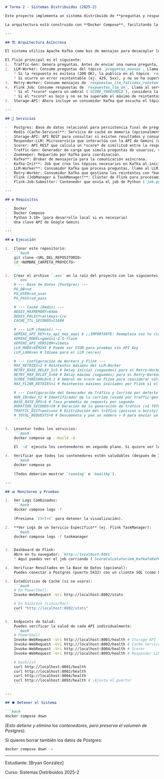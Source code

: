 ````markdown
# Tarea 2 - Sistemas Distribuidos (2025-2)

Este proyecto implementa un sistema distribuido de **preguntas y respuestas** que evoluciona la arquitectura de la Tarea 1 hacia un modelo asíncrono y resiliente utilizando Apache Kafka y Apache Flink. El sistema gestiona un flujo de procesamiento de preguntas, interactúa con un modelo de lenguaje (Gemini), evalúa la calidad de las respuestas y persiste los resultados validados.

La arquitectura está construida con **Docker Compose**, facilitando la orquestación y despliegue de todos los microservicios.

---

## 🏗️ Arquitectura Asíncrona

El sistema utiliza Apache Kafka como bus de mensajes para desacoplar los servicios y gestionar las cargas de trabajo de forma asíncrona. **Apache Flink** se emplea como motor de procesamiento de flujos para analizar la calidad de las respuestas y implementar un ciclo de retroalimentación.

El flujo principal es el siguiente:
1.  Traffic-Gen: Genera preguntas. Antes de enviar una nueva pregunta, consulta a `Storage-API` para verificar si ya existe un resultado persistido. Si no existe, la publica en el tópico Kafka `preguntas_nuevas`.
2.  LLM-Worker: Consume preguntas del tópico `preguntas_nuevas`. Llama al servicio `Responder-LLM` para obtener una respuesta.
    * Si la respuesta es exitosa (200 OK), la publica en el tópico `respuestas_llm_ok`.
    * Si ocurre un error reintentable (ej. 429, 5xx), y no se ha superado el máximo de reintentos, publica el mensaje en `respuestas_llm_fallidas_reintentar`.
3.  Retry-Worker: Consume mensajes de `respuestas_llm_fallidas_reintentar`. Aplica una espera con *exponential backoff* y vuelve a publicar la pregunta en `preguntas_nuevas` para un nuevo intento.
4.  Flink Job: Consume respuestas de `respuestas_llm_ok`. Llama al servicio `Scorer` para calcular la similitud con la respuesta esperada.
    * Si el *score* supera un umbral (`SCORE_THRESHOLD`), considera la respuesta válida y la publica en `resultados_validados`.
    * Si el *score* es bajo y no se ha superado el máximo de reintentos de Flink (`MAX_FLINK_RETRIES`), reinyecta la pregunta publicándola de nuevo en `preguntas_nuevas` para intentar generar una mejor respuesta.
5.  Storage-API: Ahora incluye un consumidor Kafka que escucha el tópico `resultados_validados`. Cuando recibe un resultado validado por Flink, lo persiste en la base de datos PostgreSQL.

---

## 📂 Servicios

-   Postgres: Base de datos relacional para persistencia final de preguntas (`qa_yahoo`) y resultados validados (`qa_results`).
-   Redis (Cache-Service)**: Servicio de caché en memoria (opcionalmente utilizable, aunque el flujo principal es asíncrono).
-   Storage-API: API REST para consultar si existen resultados y consumidor Kafka para persistir resultados validados.
-   Responder-LLM: Microservicio que interactúa con la API de Gemini (o un *stub*) para generar respuestas.
-   Scorer: API REST que calcula un *score* de similitud entre la respuesta del LLM y la respuesta esperada.
-   Traffic-Gen: Generador de carga que simula preguntas de usuarios, verifica existencia y publica en Kafka.
-   Zookeeper: Requerido por Kafka para coordinación.
-   Kafka**: Broker de mensajería para la comunicación asíncrona.
-   Kafka-Init**: Job que crea los tópicos necesarios en Kafka al iniciar.
-   LLM-Worker**: Consumidor Kafka que procesa preguntas, llama al LLM y publica resultados o errores.
-   Retry-Worker: Consumidor Kafka que gestiona los reintentos con *backoff* exponencial.
-   Flink (JobManager & TaskManager)**: Clúster de Flink para procesamiento de flujos.
-   Flink-Job-Submitter: Contenedor que envía el job de Python (`job.py`) al clúster de Flink.

---

## ⚙️ Requisitos

-   Docker
-   Docker Compose
-   Python 3.10+ (para desarrollo local si es necesario)
-   Una clave API de Google Gemini

---

## ▶️ Ejecución

1.  Clonar este repositorio:
    ```bash
    git clone <URL_DEL_REPOSITORIO>
    cd <NOMBRE_CARPETA_PROYECTO>
    ```

2.  Crear el archivo `.env` en la raíz del proyecto con las siguientes variables:
    ```env
    # --- Base de Datos (Postgres) ---
    PG_DB=sd
    PG_USER=sd_user
    PG_PASS=sd_pass

    # --- Caché (Redis) ---
    REDIS_MAXMEMORY=64mb
    REDIS_POLICY=allkeys-lru
    CACHE_TTL_SECONDS=21600

    # --- LLM (Gemini) ---
    GEMINI_API_KEY=tu_api_key_aqui # ¡¡IMPORTANTE: Reemplaza con tu clave!!
    GEMINI_MODEL=gemini-2.5-flash
    GEMINI_API_VERSION=v1beta
    LLM_MODE=GEMINI # Puede ser STUB para pruebas sin API Key
    LLM_LANG=en # Idioma para el LLM (en/es)

    # --- Configuración de Workers y Flink ---
    MAX_RETRIES=3 # Reintentos máximos del LLM-Worker
    RETRY_BASE_DELAY_S=5 # Delay inicial (segundos) para el Retry-Worker
    RETRY_MAX_DELAY_S=60 # Delay máximo (segundos) para el Retry-Worker
    SCORE_THRESHOLD=0.1 # Umbral de score en Flink para considerar válida una respuesta
    MAX_FLINK_RETRIES=1 # Reintentos máximos iniciados por Flink si el score es bajo

    # --- Configuración del Generador de Tráfico y Corrida por defecto ---
    RUN_ID=dev_t2 # Identificador de la corrida (usado por traffic-gen y storage-api)
    BASE_RATE_RPS=5 # Tasa promedio de requests por segundo
    DURATION_SECONDS=30 # Duración de la generación de tráfico (si TOTAL_REQUESTS es 0)
    TRAFFIC_DIST=poisson # Distribución del tráfico (poisson o bursty)
    # TOTAL_REQUESTS=0 # Descomenta y pon un número > 0 para enviar un número fijo de requests
    ```

3.  Levantar todos los servicios:
    ```bash
    docker compose up --build -d
    ```
    El `-d` ejecuta los contenedores en segundo plano. Si quiere ver los logs en tiempo real, omite el `-d`.

4.  Verificar que todos los contenedores estén saludables (después de 1-2 minutos):
    ```bash
    docker compose ps
    ```
    (Todos deberían mostrar `running` o `healthy`).

---

## 📊 Monitoreo y Pruebas

1.  Ver Logs Combinados:
    ```bash
    docker compose logs -f
    ```
    (Presiona `Ctrl+C` para detener la visualización).

2.  **Ver Logs de un Servicio Específico** (ej. Flink TaskManager):
    ```bash
    docker compose logs -f taskmanager
    ```

3.  Dashboard de Flink:
    Abre en tu navegador: `http://localhost:8081`
    * Aquí puedes ver el job corriendo (`ScoreCalculatorJob_KafkaToKafka`) y sus métricas.

4.  Verificar Resultados en la Base de Datos (opcional):
    Puedes conectar a Postgres (puerto 5432) con un cliente SQL (como DBeaver, pgAdmin, o `psql`) usando las credenciales del `.env` y consultar la tabla `qa_results`.

5.  Estadísticas de Caché (si se usara):
    ```bash
    # En PowerShell:
    Invoke-WebRequest -Uri http://localhost:8002/stats

    # En bash/zsh (Linux/Mac):
    curl "http://localhost:8002/stats"
    ```

6.  Endpoints de Salud:
    Puedes verificar la salud de cada API individualmente:
    ```bash
    # PowerShell
    Invoke-WebRequest -Uri http://localhost:8001/health # Storage API
    Invoke-WebRequest -Uri http://localhost:8002/health # Cache Service
    Invoke-WebRequest -Uri http://localhost:8004/health # Scorer
    Invoke-WebRequest -Uri http://localhost:8093/health # Responder LLM (¡Ajusta el puerto si usaste otro!)

    # bash/zsh
    curl http://localhost:8001/health
    curl http://localhost:8002/health
    curl http://localhost:8004/health
    curl http://localhost:8093/health # ¡Ajusta el puerto!
    ```

---

## ⏹️ Detener el Sistema

```bash
docker compose down
````

*(Esto detiene y elimina los contenedores, pero preserva el volumen de Postgres)*.

Si quieres borrar también los datos de Postgres:

```bash
docker compose down -v
```

-----

Estudiante: \[Bryan González] 

Curso: Sistemas Distribuidos 2025-2


```
